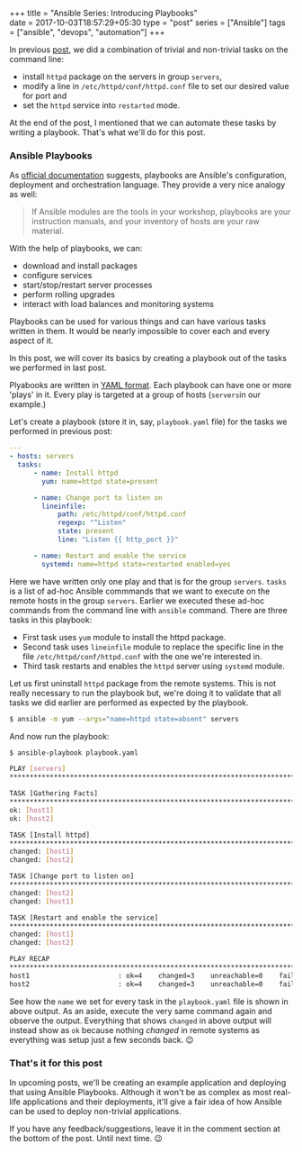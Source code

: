 +++
title = "Ansible Series: Introducing Playbooks"                           
date = 2017-10-03T18:57:29+05:30
type = "post"
series = ["Ansible"]
tags = ["ansible", "devops", "automation"]
+++

In previous [post](https://dharmitshah.com/2017/09/ansible-series-part-3/), we
did a combination of trivial and non-trivial tasks on the command line:

- install `httpd` package on the servers in group `servers`,
- modify a line in `/etc/httpd/conf/httpd.conf` file to set our desired value
  for port and
- set the `httpd` service into `restarted` mode.

At the end of the post, I mentioned that we can automate these tasks by writing
a playbook. That's what we'll do for this post.

### Ansible Playbooks

As [official
documentation](http://docs.ansible.com/ansible/latest/playbooks.html) suggests,
playbooks are Ansible's configuration, deployment and orchestration language.
They provide a very nice analogy as well:

> If Ansible modules are the tools in your workshop, playbooks are your
> instruction manuals, and your inventory of hosts are your raw material.

With the help of playbooks, we can:

- download and install packages
- configure services
- start/stop/restart server processes
- perform rolling upgrades
- interact with load balances and monitoring systems

Playbooks can be used for various things and can have various tasks written in
them. It would be nearly impossible to cover each and every aspect of it.

In this post, we will cover its basics by creating a playbook out of the tasks
we performed in last post.

Plyabooks are written in [YAML
format](http://docs.ansible.com/ansible/latest/YAMLSyntax.html). Each playbook
can have one or more 'plays' in it. Every play is targeted at a group of hosts
(`servers`in our example.)

Let's create a playbook (store it in, say, `playbook.yaml` file) for the tasks
we performed in previous post:

```yaml
---
- hosts: servers
  tasks:
      - name: Install httpd
        yum: name=httpd state=present

      - name: Change port to listen on
        lineinfile:
            path: /etc/httpd/conf/httpd.conf
            regexp: "^Listen"
            state: present
            line: "Listen {{ http_port }}"

      - name: Restart and enable the service
        systemd: name=httpd state=restarted enabled=yes
```

Here we have written only one play and that is for the group `servers`. `tasks`
is a list of ad-hoc Ansible commmands that we want to execute on the remote
hosts in the group `servers`. Earlier we executed these ad-hoc commands from
the command line with `ansible` command. There are three tasks in this
playbook:

- First task uses `yum` module to install the httpd package.
- Second task uses `lineinfile` module to replace the specific line in the file
  `/etc/httpd/conf/httpd.conf` with the one we're interested in.
- Third task restarts and enables the `httpd` server using `systemd` module.

Let us first uninstall `httpd` package from the remote systems. This is not
really necessary to run the playbook but, we're doing it to validate that all
tasks we did earlier are performed as expected by the playbook.

```bash
$ ansible -m yum --args="name=httpd state=absent" servers
```

And now run the playbook:

```bash
$ ansible-playbook playbook.yaml

PLAY [servers]
**************************************************************************************************************************************************************

TASK [Gathering Facts]
******************************************************************************************************************************************************
ok: [host1]
ok: [host2]

TASK [Install httpd]
********************************************************************************************************************************************************
changed: [host1]
changed: [host2]

TASK [Change port to listen on]
*********************************************************************************************************************************************
changed: [host2]
changed: [host1]

TASK [Restart and enable the service]
***************************************************************************************************************************************
changed: [host1]
changed: [host2]

PLAY RECAP
******************************************************************************************************************************************************************
host1                      : ok=4    changed=3    unreachable=0    failed=0   
host2                      : ok=4    changed=3    unreachable=0    failed=0
```

See how the `name` we set for every task in the `playbook.yaml` file is shown
in above output. As an aside, execute the very same command again and observe
the output. Everything that shows `changed` in above output will instead show
as `ok` because nothing *changed* in remote systems as everything was setup
just a few seconds back. :wink:

### That's it for this post

In upcoming posts, we'll be creating an example application and deploying that
using Ansible Playbooks. Although it won't be as complex as most real-life
applications and their deployments, it'll give a fair idea of how Ansible can
be used to deploy non-trivial applications.

If you have any feedback/suggestions, leave it in the comment section at the
bottom of the post. Until next time. :wink:
